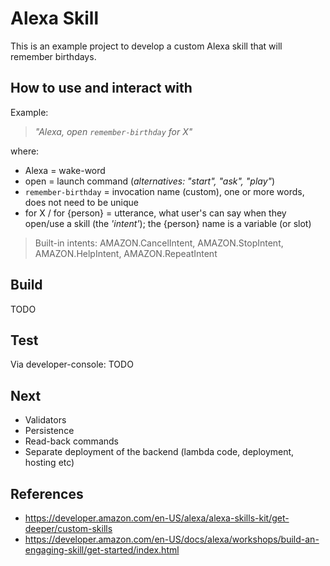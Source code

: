 # Alexa Skill

This is an example project to develop a custom Alexa skill that will remember birthdays.

## How to use and interact with

Example:
> _"Alexa, open `remember-birthday` for X"_

where:
- Alexa = wake-word
- open = launch command (_alternatives: "start", "ask", "play"_)
- `remember-birthday` = invocation name (custom), one or more words, does not need to be unique
- for X / for {person} = utterance, what user's can say when they open/use a skill (the _'intent'_); the {person} name is a variable (or slot)

> Built-in intents: AMAZON.CancelIntent, AMAZON.StopIntent, AMAZON.HelpIntent, AMAZON.RepeatIntent

## Build

TODO

## Test

Via developer-console: TODO

## Next

- Validators
- Persistence
- Read-back commands
- Separate deployment of the backend (lambda code, deployment, hosting etc)

## References

- https://developer.amazon.com/en-US/alexa/alexa-skills-kit/get-deeper/custom-skills
- https://developer.amazon.com/en-US/docs/alexa/workshops/build-an-engaging-skill/get-started/index.html

